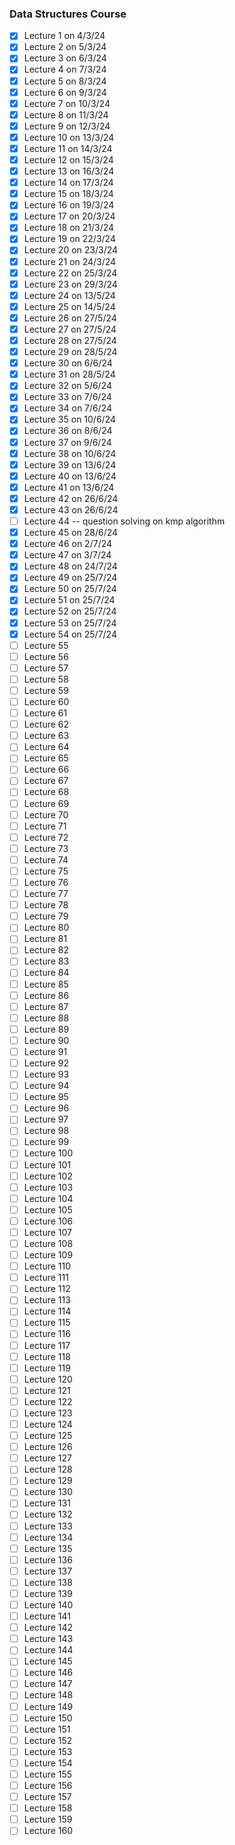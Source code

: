 ### Data Structures Course

- [x] Lecture 1 on 4/3/24
- [x] Lecture 2 on 5/3/24
- [x] Lecture 3 on 6/3/24
- [x] Lecture 4 on 7/3/24
- [x] Lecture 5 on 8/3/24
- [x] Lecture 6 on 9/3/24
- [x] Lecture 7 on 10/3/24
- [x] Lecture 8 on 11/3/24
- [x] Lecture 9 on 12/3/24
- [x] Lecture 10 on 13/3/24
- [x] Lecture 11 on 14/3/24
- [x] Lecture 12 on 15/3/24
- [x] Lecture 13 on 16/3/24
- [x] Lecture 14 on 17/3/24
- [x] Lecture 15 on 18/3/24
- [x] Lecture 16 on 19/3/24
- [x] Lecture 17 on 20/3/24
- [x] Lecture 18 on 21/3/24
- [x] Lecture 19 on 22/3/24
- [x] Lecture 20 on 23/3/24
- [x] Lecture 21 on 24/3/24
- [x] Lecture 22 on 25/3/24
- [x] Lecture 23 on 29/3/24
- [x] Lecture 24 on 13/5/24
- [x] Lecture 25 on 14/5/24
- [x] Lecture 26 on 27/5/24
- [x] Lecture 27 on 27/5/24
- [x] Lecture 28 on 27/5/24
- [x] Lecture 29 on 28/5/24
- [x] Lecture 30 on 6/6/24
- [x] Lecture 31 on 28/5/24
- [x] Lecture 32 on 5/6/24
- [x] Lecture 33 on 7/6/24
- [x] Lecture 34 on 7/6/24
- [x] Lecture 35 on 10/6/24
- [x] Lecture 36 on 8/6/24
- [x] Lecture 37 on 9/6/24
- [x] Lecture 38 on 10/6/24
- [x] Lecture 39 on 13/6/24
- [x] Lecture 40 on 13/6/24
- [x] Lecture 41 on 13/6/24
- [x] Lecture 42 on 26/6/24
- [x] Lecture 43 on 26/6/24
- [ ] Lecture 44 -- question solving on kmp algorithm
- [x] Lecture 45 on 28/6/24
- [x] Lecture 46 on 2/7/24
- [x] Lecture 47 on 3/7/24
- [x] Lecture 48 on 24/7/24
- [x] Lecture 49 on 25/7/24
- [x] Lecture 50 on 25/7/24
- [x] Lecture 51 on 25/7/24
- [x] Lecture 52 on 25/7/24
- [x] Lecture 53 on 25/7/24
- [x] Lecture 54 on 25/7/24
- [ ] Lecture 55
- [ ] Lecture 56
- [ ] Lecture 57
- [ ] Lecture 58
- [ ] Lecture 59
- [ ] Lecture 60
- [ ] Lecture 61
- [ ] Lecture 62
- [ ] Lecture 63
- [ ] Lecture 64
- [ ] Lecture 65
- [ ] Lecture 66
- [ ] Lecture 67
- [ ] Lecture 68
- [ ] Lecture 69
- [ ] Lecture 70
- [ ] Lecture 71
- [ ] Lecture 72
- [ ] Lecture 73
- [ ] Lecture 74
- [ ] Lecture 75
- [ ] Lecture 76
- [ ] Lecture 77
- [ ] Lecture 78
- [ ] Lecture 79
- [ ] Lecture 80
- [ ] Lecture 81
- [ ] Lecture 82
- [ ] Lecture 83
- [ ] Lecture 84
- [ ] Lecture 85
- [ ] Lecture 86
- [ ] Lecture 87
- [ ] Lecture 88
- [ ] Lecture 89
- [ ] Lecture 90
- [ ] Lecture 91
- [ ] Lecture 92
- [ ] Lecture 93
- [ ] Lecture 94
- [ ] Lecture 95
- [ ] Lecture 96
- [ ] Lecture 97
- [ ] Lecture 98
- [ ] Lecture 99
- [ ] Lecture 100
- [ ] Lecture 101
- [ ] Lecture 102
- [ ] Lecture 103
- [ ] Lecture 104
- [ ] Lecture 105
- [ ] Lecture 106
- [ ] Lecture 107
- [ ] Lecture 108
- [ ] Lecture 109
- [ ] Lecture 110
- [ ] Lecture 111
- [ ] Lecture 112
- [ ] Lecture 113
- [ ] Lecture 114
- [ ] Lecture 115
- [ ] Lecture 116
- [ ] Lecture 117
- [ ] Lecture 118
- [ ] Lecture 119
- [ ] Lecture 120
- [ ] Lecture 121
- [ ] Lecture 122
- [ ] Lecture 123
- [ ] Lecture 124
- [ ] Lecture 125
- [ ] Lecture 126
- [ ] Lecture 127
- [ ] Lecture 128
- [ ] Lecture 129
- [ ] Lecture 130
- [ ] Lecture 131
- [ ] Lecture 132
- [ ] Lecture 133
- [ ] Lecture 134
- [ ] Lecture 135
- [ ] Lecture 136
- [ ] Lecture 137
- [ ] Lecture 138
- [ ] Lecture 139
- [ ] Lecture 140
- [ ] Lecture 141
- [ ] Lecture 142
- [ ] Lecture 143
- [ ] Lecture 144
- [ ] Lecture 145
- [ ] Lecture 146
- [ ] Lecture 147
- [ ] Lecture 148
- [ ] Lecture 149
- [ ] Lecture 150
- [ ] Lecture 151
- [ ] Lecture 152
- [ ] Lecture 153
- [ ] Lecture 154
- [ ] Lecture 155
- [ ] Lecture 156
- [ ] Lecture 157
- [ ] Lecture 158
- [ ] Lecture 159
- [ ] Lecture 160
